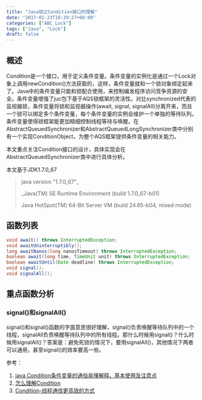 ```yaml
---
title: "Java锁之Condition接口的理解"
date: "2017-02-23T18:39:27+08:00"
categories: ["ABC_Lock"]
tags: ["Java", "Lock"]
draft: false
---
```


## 概述

Condition是一个接口，用于定义条件变量。条件变量的实例化是通过一个Lock对象上调用newCondition()方法获取的，这样，条件变量就和一个锁对象绑定起来了。Java中的条件变量只能和锁配合使用，来控制编发程序访问竞争资源的安全。条件变量增强了juc包下基于AQS锁框架的灵活性。对比synchronized代表的监视器锁，条件变量将锁和监视器操作(await, signal, signalAll)分离开来，而且一个锁可以绑定多个条件变量，每个条件变量的实例会维护一个单独的等待队列。条件变量使得锁框架能更加精细控制线程等待与唤醒。在AbstractQueuedSynchronizer和AbstractQueuedLongSynchronizer类中分别有一个实现ConditionObject，为整个AQS框架提供条件变量的相关能力。



本文重点关注Condition接口的设计，具体实现会在AbstractQueuedSynchronizer类中进行具体分析。



本文基于JDK1.7.0_67

> java version "1.7.0_67"_
>
> _Java(TM) SE Runtime Environment (build 1.7.0_67-b01)
>
> Java HotSpot(TM) 64-Bit Server VM (build 24.65-b04, mixed mode)



## 函数列表

```java
void await() throws InterruptedException;
void awaitUninterruptibly();
long awaitNanos(long nanosTimeout) throws InterruptedException;
boolean await(long time, TimeUnit unit) throws InterruptedException;
boolean awaitUntil(Date deadline) throws InterruptedException;
void signal();
void signalAll();
```



## 重点函数分析

### signal()和signalAll()

signal()和signal()函数的字面意思很好理解，signal()负责唤醒等待队列中的一个线程，signalAll负责唤醒等待队列中的所有线程。那什么时候用signal()？什么时候用signalAll()？答案是：避免死锁的情况下，要用signalAll()，其他情况下两者可以通用，甚至signal()的效率要高一些。

参考：

1. [java Condition条件变量的通俗易懂解释、基本使用及注意点](http://www.cnblogs.com/zhjh256/p/6389168.html)
2. [怎么理解Condition](http://ifeve.com/understand-condition/)
3. [Condition-线程通信更高效的方式](http://blog.csdn.net/ghsau/article/details/7481142)